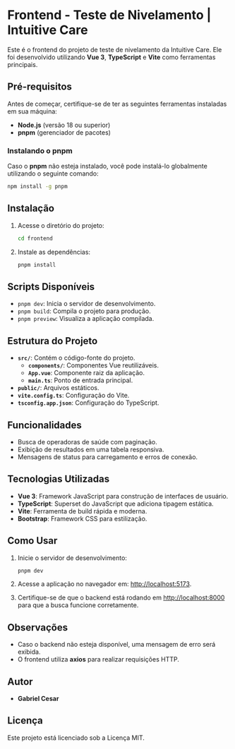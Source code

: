 # Frontend - Teste de Nivelamento | Intuitive Care

Este é o frontend do projeto de teste de nivelamento da Intuitive Care. Ele foi desenvolvido utilizando **Vue 3**, **TypeScript** e **Vite** como ferramentas principais.

## Pré-requisitos

Antes de começar, certifique-se de ter as seguintes ferramentas instaladas em sua máquina:

- **Node.js** (versão 18 ou superior)
- **pnpm** (gerenciador de pacotes)

### Instalando o pnpm

Caso o **pnpm** não esteja instalado, você pode instalá-lo globalmente utilizando o seguinte comando:
```bash
npm install -g pnpm
```

## Instalação

1. Acesse o diretório do projeto:
   ```bash
   cd frontend
   ```

2. Instale as dependências:
   ```bash
   pnpm install
   ```

## Scripts Disponíveis

- `pnpm dev`: Inicia o servidor de desenvolvimento.
- `pnpm build`: Compila o projeto para produção.
- `pnpm preview`: Visualiza a aplicação compilada.

## Estrutura do Projeto

- **`src/`**: Contém o código-fonte do projeto.
  - **`components/`**: Componentes Vue reutilizáveis.
  - **`App.vue`**: Componente raiz da aplicação.
  - **`main.ts`**: Ponto de entrada principal.
- **`public/`**: Arquivos estáticos.
- **`vite.config.ts`**: Configuração do Vite.
- **`tsconfig.app.json`**: Configuração do TypeScript.

## Funcionalidades

- Busca de operadoras de saúde com paginação.
- Exibição de resultados em uma tabela responsiva.
- Mensagens de status para carregamento e erros de conexão.

## Tecnologias Utilizadas

- **Vue 3**: Framework JavaScript para construção de interfaces de usuário.
- **TypeScript**: Superset do JavaScript que adiciona tipagem estática.
- **Vite**: Ferramenta de build rápida e moderna.
- **Bootstrap**: Framework CSS para estilização.

## Como Usar

1. Inicie o servidor de desenvolvimento:
   ```bash
   pnpm dev
   ```

2. Acesse a aplicação no navegador em: [http://localhost:5173](http://localhost:5173).

3. Certifique-se de que o backend está rodando em [http://localhost:8000](http://localhost:8000) para que a busca funcione corretamente.

## Observações

- Caso o backend não esteja disponível, uma mensagem de erro será exibida.
- O frontend utiliza **axios** para realizar requisições HTTP.

## Autor

- **Gabriel Cesar**

## Licença

Este projeto está licenciado sob a Licença MIT.
